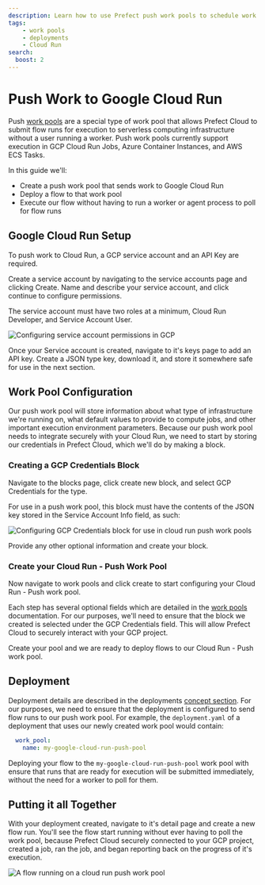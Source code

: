 ```yaml
---
description: Learn how to use Prefect push work pools to schedule work on serverless infrastructure without having to run a worker.
tags:
    - work pools
    - deployments
    - Cloud Run
search:
  boost: 2
---
```


# Push Work to Google Cloud Run <span class="badge cloud"></span>
Push [work pools](/concepts/work-pools/#work-pool-overview) are a special type of work pool that allows Prefect Cloud to submit flow runs for execution to serverless computing infrastructure without a user running a worker. Push work pools currently support execution in GCP Cloud Run Jobs, Azure Container Instances, and AWS ECS Tasks.

In this guide we'll:

- Create a push work pool that sends work to Google Cloud Run
- Deploy a flow to that work pool
- Execute our flow without having to run a worker or agent process to poll for flow runs

## Google Cloud Run Setup

To push work to Cloud Run, a GCP service account and an API Key are required.

Create a service account by navigating to the service accounts page and clicking Create. Name and describe your service account, and click continue to configure permissions.

The service account must have two roles at a minimum, Cloud Run Developer, and Service Account User.

![Configuring service account permissions in GCP](/img/guides/gcr-service-account-setup.png)

Once your Service account is created, navigate to it's keys page to add an API key. Create a JSON type key, download it, and store it somewhere safe for use in the next section.

## Work Pool Configuration

Our push work pool will store information about what type of infrastructure we're running on, what default values to provide to compute jobs, and other important execution environment parameters. Because our push work pool needs to integrate securely with your Cloud Run, we need to start by storing our credentials in Prefect Cloud, which we'll do by making a block.

### Creating a GCP Credentials Block

Navigate to the blocks page, click create new block, and select GCP Credentials for the type.

For use in a push work pool, this block must have the contents of the JSON key stored in the Service Account Info field, as such:

![Configuring GCP Credentials block for use in cloud run push work pools](/img/guides/gcp-creds-block-setup.png)

Provide any other optional information and create your block.

### Create your Cloud Run - Push Work Pool

Now navigate to work pools and click create to start configuring your Cloud Run - Push work pool.

Each step has several optional fields which are detailed in the [work pools](/concepts/work-pools/) documentation. For our purposes, we'll need to ensure that the block we created is selected under the GCP Credentials field. This will allow Prefect Cloud to securely interact with your GCP project.

Create your pool and we are ready to deploy flows to our Cloud Run - Push work pool.

## Deployment

Deployment details are described in the deployments [concept section](/concepts/deployments/). For our purposes, we need to ensure that the deployment is configured to send flow runs to our push work pool. For example, the `deployment.yaml` of a deployment that uses our newly created work pool would contain:

```yaml
  work_pool:
    name: my-google-cloud-run-push-pool
```

Deploying your flow to the `my-google-cloud-run-push-pool` work pool with ensure that runs that are ready for execution will be submitted immediately, without the need for a worker to poll for them.

## Putting it all Together

With your deployment created, navigate to it's detail page and create a new flow run. You'll see the flow start running without ever having to poll the work pool, because Prefect Cloud securely connected to your GCP project, created a job, ran the job, and began reporting back on the progress of it's execution.

![A flow running on a cloud run push work pool](/img/guides/push-flow-running.png)


